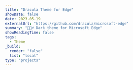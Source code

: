 ```yaml
---
title: "Dracula Theme for Edge"
showDate: false
date: 2023-05-19
externalUrl: "https://github.com/dracula/microsoft-edge"
summary: "🧛🏻‍♂️ Dark theme for Microsoft Edge"
showReadingTime: false
tags:
  - Theme
_build:
  render: "false"
  list: "local"
type: "projects"
---
```

